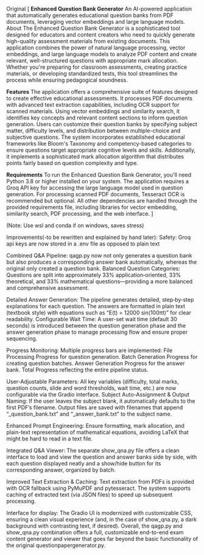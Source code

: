 
Original [
**Enhanced Question Bank Generator**
An AI-powered application that automatically generates educational question banks from PDF documents, leveraging vector embeddings and large language models.
About
The Enhanced Question Bank Generator is a sophisticated tool designed for educators and content creators who need to quickly generate high-quality assessment materials from existing documents. This application combines the power of natural language processing, vector embeddings, and large language models to analyze PDF content and create relevant, well-structured questions with appropriate mark allocation. Whether you're preparing for classroom assessments, creating practice materials, or developing standardized tests, this tool streamlines the process while ensuring pedagogical soundness.

**Features**
The application offers a comprehensive suite of features designed to create effective educational assessments. It processes PDF documents with advanced text extraction capabilities, including OCR support for scanned materials. Using vector embeddings and similarity search, it identifies key concepts and relevant content sections to inform question generation. Users can customize their question banks by specifying subject matter, difficulty levels, and distribution between multiple-choice and subjective questions. The system incorporates established educational frameworks like Bloom's Taxonomy and competency-based categories to ensure questions target appropriate cognitive levels and skills. Additionally, it implements a sophisticated mark allocation algorithm that distributes points fairly based on question complexity and type.

**Requirements**
To run the Enhanced Question Bank Generator, you'll need Python 3.8 or higher installed on your system. The application requires a Groq API key for accessing the large language model used in question generation. For processing scanned PDF documents, Tesseract OCR is recommended but optional. All other dependencies are handled through the provided requirements file, including libraries for vector embedding, similarity search, PDF processing, and the web interface.
]

(Note: Use wsl and conda if on windows, saves stress)

Improvements(-to be rewritten and explained by hand later):
Safety:
Groq api keys are now stored in a .env file as opposed to plain text

Combined Q&A Pipeline:
qagp.py now not only generates a question bank but also produces a corresponding answer bank automatically, whereas the original only created a question bank.
Balanced Question Categories:
Questions are split into approximately 33% application‐oriented, 33% theoretical, and 33% mathematical questions—providing a more balanced and comprehensive assessment.

Detailed Answer Generation:
The pipeline generates detailed, step‐by‐step explanations for each question. The answers are formatted in plain text (textbook style) with equations such as “E(t) = 12000 sin(100πt)” for clear readability.
Configurable Wait Time:
A user-set wait time (default 30 seconds) is introduced between the question generation phase and the answer generation phase to manage processing flow and ensure proper sequencing.

Progress Monitoring:
Multiple progress bars are implemented:
File Processing Progress for question generation.
Batch Generation Progress for creating question batches.
Answer Generation Progress for the answer bank.
Total Progress reflecting the entire pipeline status.

User-Adjustable Parameters:
All key variables (difficulty, total marks, question counts, slide and word thresholds, wait time, etc.) are now configurable via the Gradio interface.
Subject Auto-Assignment & Output Naming:
If the user leaves the subject blank, it automatically defaults to the first PDF’s filename.
Output files are saved with filenames that append “_question_bank.txt” and “_answer_bank.txt” to the subject name.

Enhanced Prompt Engineering:
Ensure formatting, mark allocation, and plain-text representation of mathematical equations, avoiding LaTeX that might be hard to read in a text file.

Integrated Q&A Viewer:
The separate show_qna.py file offers a clean interface to load and view the question and answer banks side by side, with each question displayed neatly and a show/hide button for its corresponding answer, organized by batch.

Improved Text Extraction & Caching:
Text extraction from PDFs is provided with OCR fallback using PyMuPDF and pytesseract.
The system supports caching of extracted text (via JSON files) to speed up subsequent processing.

Interface for display:
The Gradio UI is modernized with customizable CSS, ensuring a clean visual experience (and, in the case of show_qna.py, a dark background with contrasting text, if desired).
Overall, the qagp.py and show_qna.py combination offers a full, customizable end-to-end exam content generator and viewer that goes far beyond the basic functionality of the original questionpapergenerator.py.









